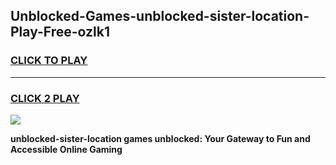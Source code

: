 
## Unblocked-Games-unblocked-sister-location-Play-Free-ozlk1
<h3>
<a href="https://premium76.site?title=unblocked-sister-location&ref=12A">CLICK TO PLAY</a></h3>
<hr>

<h3>
<a href="https://premium76.site?title=unblocked-sister-location&ref=12A">CLICK 2 PLAY</a>
  
</h3>

<a href="https://premium76.site?title=unblocked-sister-location&ref=12A"><img src="https://clearcache.store/games.png"></a>


**unblocked-sister-location games unblocked: Your Gateway to Fun and Accessible Online Gaming**

